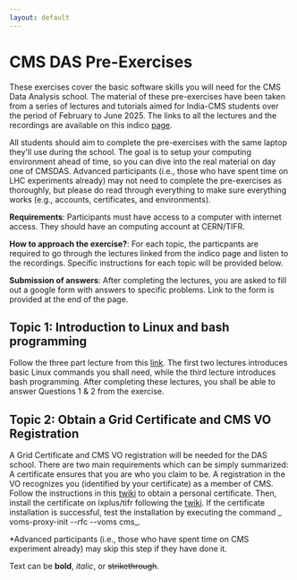 ```yaml
---
layout: default
---
```


# CMS DAS Pre-Exercises

These exercises cover the basic software skills you will need for the CMS Data Analysis school. The material of these pre-exercises have been taken from a series of lectures and tutorials aimed for India-CMS students over the period of February to June 2025. The links to all the lectures and the recordings are available on this indico [page](https://indico.cern.ch/event/1553817/).

All students should aim to complete the pre-exercises with the same laptop they'll use during the school. The goal is to setup your computing environment ahead of time, so you can dive into the real material on day one of CMSDAS. Advanced participants (i.e., those who have spent time on LHC experiments already) may not need to complete the pre-exercises as thoroughly, but please do read through everything to make sure everything works (e.g., accounts, certificates, and environments).

**Requirements**: Participants must have access to a computer with internet access. They should have an computing account at CERN/TIFR.

**How to approach the exercise?**: For each topic, the particpants are required to go through the lectures linked from the indico page and listen to the recordings. Specific instructions for each topic will be provided below.

**Submission of answers**: After completing the lectures, you are asked to fill out a google form with answers to specific problems. Link to the form is provided at the end of the page.

## Topic 1: Introduction to Linux and bash programming

Follow the three part lecture from this [link](https://indico.cern.ch/event/1553817/#b-622142-linux-commands-and-ba). The first two lectures introduces basic Linux commands you shall need, while the third lecture introduces bash programming. After completing these lectures, you shall be able to answer Questions 1 & 2 from the exercise.

## Topic 2: Obtain a Grid Certificate and CMS VO Registration

A Grid Certificate and CMS VO registration will be needed for the DAS school. There are two main requirements which can be simply summarized: A certificate ensures that you are who you claim to be. A registration in the VO recognizes you (identified by your certificate) as a member of CMS. Follow the instructions in this [twiki](https://twiki.cern.ch/twiki/bin/view/CMSPublic/SWGuideLcgAccess#Getting_a_personal_certificate) to obtain a personal certificate. Then, install the certificate on lxplus/tifr following the [twiki](https://twiki.cern.ch/twiki/bin/view/CMSPublic/WorkBookStartingGrid#ObtainingCert). If the certificate installation is successful, test the installation by executing the command _ voms-proxy-init --rfc --voms cms_.

*Advanced participants (i.e., those who have spent time on CMS experiment already) may skip this step if they have done it.

Text can be **bold**, _italic_, or ~~strikethrough~~.
